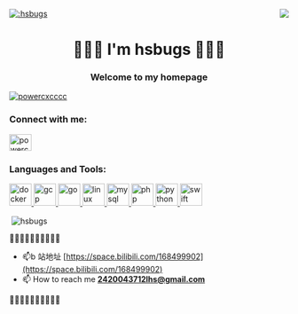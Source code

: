 <p>
<a href="https://count.getloli.com/"><img src="https://count.getloli.com/get/@:hsbugs" alt=":hsbugs" /></a>
<img src="https://weather-icon.journeyad.repl.co/@nanyang?v=1" align="right">
</p>
<h1 align="center">🍓🍓🍓 I'm hsbugs 🍓🍓🍓</h1>
<h3 align="center">Welcome to my homepage</h3>

<p align="left"> <a href="https://twitter.com/powercxcccc" target="blank"><img src="https://img.shields.io/twitter/follow/powercxcccc?logo=twitter&style=for-the-badge" alt="powercxcccc" /></a> </p>

<h3 align="left">Connect with me:</h3>
<p align="left">
<a href="https://twitter.com/powercxcccc" target="blank"><img align="center" src="https://cdn.jsdelivr.net/npm/simple-icons@3.0.1/icons/twitter.svg" alt="powercxcccc" height="30" width="40" /></a>
</p>

<h3 align="left">Languages and Tools:</h3>
<p align="left"> <a href="https://www.docker.com/" target="_blank"> <img src="https://devicons.github.io/devicon/devicon.git/icons/docker/docker-original-wordmark.svg" alt="docker" width="40" height="40"/> </a> <a href="https://cloud.google.com" target="_blank"> <img src="https://www.vectorlogo.zone/logos/google_cloud/google_cloud-icon.svg" alt="gcp" width="40" height="40"/> </a> <a href="https://golang.org" target="_blank"> <img src="https://devicons.github.io/devicon/devicon.git/icons/go/go-original.svg" alt="go" width="40" height="40"/> </a> <a href="https://www.linux.org/" target="_blank"> <img src="https://devicons.github.io/devicon/devicon.git/icons/linux/linux-original.svg" alt="linux" width="40" height="40"/> </a> <a href="https://www.mysql.com/" target="_blank"> <img src="https://devicons.github.io/devicon/devicon.git/icons/mysql/mysql-original-wordmark.svg" alt="mysql" width="40" height="40"/> </a> <a href="https://www.php.net" target="_blank"> <img src="https://devicons.github.io/devicon/devicon.git/icons/php/php-original.svg" alt="php" width="40" height="40"/> </a> <a href="https://www.python.org" target="_blank"> <img src="https://devicons.github.io/devicon/devicon.git/icons/python/python-original.svg" alt="python" width="40" height="40"/> </a> <a href="https://developer.apple.com/swift/" target="_blank"> <img src="https://devicons.github.io/devicon/devicon.git/icons/swift/swift-original-wordmark.svg" alt="swift" width="40" height="40"/> </a> </p>

<p>&nbsp;<img align="center" src="https://github-readme-stats.vercel.app/api?username=hsbugs&show_icons=true&locale=en" alt="hsbugs" align="right"/></p>

🌺🌺🌺🌺🌺🌺🌺🌺🌺🌺

- 📫b 站地址 [https://space.bilibili.com/168499902](https://space.bilibili.com/168499902)
- 📫 How to reach me **2420043712lhs@gmail.com**

🍓🍓🍓🍓🍓🍓🍓🍓🍓🍓
